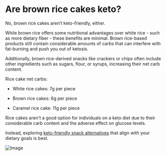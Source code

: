 # Are brown rice cakes keto?

No, brown rice cakes aren’t keto-friendly, either. 

While brown rice offers some nutritional advantages over white rice - such as more dietary fiber - these benefits are minimal. Brown rice-based products still contain considerable amounts of carbs that can interfere with fat-burning and push you out of ketosis.

Additionally, brown rice-derived snacks like crackers or chips often include other ingredients such as sugars, flour, or syrups, increasing their net carb content.

Rice cake net carbs:

- White rice cakes: 7g per piece

- Brown rice cakes: 6g per piece

- Caramel rice cake: 11g per piece

Rice cakes aren't a good option for individuals on a keto diet due to their considerable carb content and the adverse effect on glucose levels.

Instead, exploring [keto-friendly snack alternatives](https://www.drberg.com/blog/keto-snacks-guide) that align with your dietary goals is best.

![Image](https://drberg-dam.imgix.net/others/blog-popcorn-vs-puffed-rice-cakes-4.jpeg?w=992&auto=compress,format)
